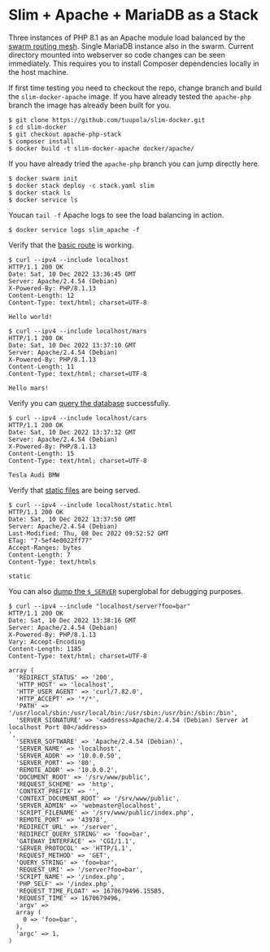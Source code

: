 # Slim + Apache + MariaDB as a Stack

Three instances of PHP 8.1 as an Apache module load balanced by the [swarm routing mesh](https://docs.docker.com/engine/swarm/ingress/). Single MariaDB instance also in the swarm. Current directory mounted into webserver so code changes can be seen immediately.  This requires you to install Composer dependencies locally in the host machine.

If first time testing you need to checkout the repo, change branch and build the `slim-docker-apache` image. If you have already tested the `apache-php` branch the image has already been built for you.

```
$ git clone https://github.com/tuupola/slim-docker.git
$ cd slim-docker
$ git checkout apache-php-stack
$ composer install
$ docker build -t slim-docker-apache docker/apache/
```

If you have already tried the `apache-php` branch you can jump directly here.

```
$ docker swarm init
$ docker stack deploy -c stack.yaml slim
$ docker stack ls
$ docker service ls
```

Youcan `tail -f` Apache logs to see the load balancing in action.

```
$ docker service logs slim_apache -f
```

Verify that the [basic route](https://github.com/tuupola/slim-docker/blob/apache-php/app.php#L43-L51) is working.

```
$ curl --ipv4 --include localhost
HTTP/1.1 200 OK
Date: Sat, 10 Dec 2022 13:36:45 GMT
Server: Apache/2.4.54 (Debian)
X-Powered-By: PHP/8.1.13
Content-Length: 12
Content-Type: text/html; charset=UTF-8

Hello world!

$ curl --ipv4 --include localhost/mars
HTTP/1.1 200 OK
Date: Sat, 10 Dec 2022 13:37:10 GMT
Server: Apache/2.4.54 (Debian)
X-Powered-By: PHP/8.1.13
Content-Length: 11
Content-Type: text/html; charset=UTF-8

Hello mars!
```

Verify you can [query the database](https://github.com/tuupola/slim-docker/blob/apache-php/app.php#L26-L41) successfully.

```
$ curl --ipv4 --include localhost/cars
HTTP/1.1 200 OK
Date: Sat, 10 Dec 2022 13:37:32 GMT
Server: Apache/2.4.54 (Debian)
X-Powered-By: PHP/8.1.13
Content-Length: 15
Content-Type: text/html; charset=UTF-8

Tesla Audi BMW
```

Verify that [static files](https://github.com/tuupola/slim-docker/blob/apache-php/public/static.html) are being served.

```
$ curl --ipv4 --include localhost/static.html
HTTP/1.1 200 OK
Date: Sat, 10 Dec 2022 13:37:50 GMT
Server: Apache/2.4.54 (Debian)
Last-Modified: Thu, 08 Dec 2022 09:52:52 GMT
ETag: "7-5ef4e0022ff77"
Accept-Ranges: bytes
Content-Length: 7
Content-Type: text/htmls

static
```

You can also [dump the `$_SERVER`](https://github.com/tuupola/slim-docker/blob/apache-php/app.php#L17-L24) superglobal for debugging purposes.

```
$ curl --ipv4 --include "localhost/server?foo=bar"
HTTP/1.1 200 OK
Date: Sat, 10 Dec 2022 13:38:16 GMT
Server: Apache/2.4.54 (Debian)
X-Powered-By: PHP/8.1.13
Vary: Accept-Encoding
Content-Length: 1185
Content-Type: text/html; charset=UTF-8

array (
  'REDIRECT_STATUS' => '200',
  'HTTP_HOST' => 'localhost',
  'HTTP_USER_AGENT' => 'curl/7.82.0',
  'HTTP_ACCEPT' => '*/*',
  'PATH' => '/usr/local/sbin:/usr/local/bin:/usr/sbin:/usr/bin:/sbin:/bin',
  'SERVER_SIGNATURE' => '<address>Apache/2.4.54 (Debian) Server at localhost Port 80</address>
',
  'SERVER_SOFTWARE' => 'Apache/2.4.54 (Debian)',
  'SERVER_NAME' => 'localhost',
  'SERVER_ADDR' => '10.0.0.50',
  'SERVER_PORT' => '80',
  'REMOTE_ADDR' => '10.0.0.2',
  'DOCUMENT_ROOT' => '/srv/www/public',
  'REQUEST_SCHEME' => 'http',
  'CONTEXT_PREFIX' => '',
  'CONTEXT_DOCUMENT_ROOT' => '/srv/www/public',
  'SERVER_ADMIN' => 'webmaster@localhost',
  'SCRIPT_FILENAME' => '/srv/www/public/index.php',
  'REMOTE_PORT' => '43978',
  'REDIRECT_URL' => '/server',
  'REDIRECT_QUERY_STRING' => 'foo=bar',
  'GATEWAY_INTERFACE' => 'CGI/1.1',
  'SERVER_PROTOCOL' => 'HTTP/1.1',
  'REQUEST_METHOD' => 'GET',
  'QUERY_STRING' => 'foo=bar',
  'REQUEST_URI' => '/server?foo=bar',
  'SCRIPT_NAME' => '/index.php',
  'PHP_SELF' => '/index.php',
  'REQUEST_TIME_FLOAT' => 1670679496.15585,
  'REQUEST_TIME' => 1670679496,
  'argv' =>
  array (
    0 => 'foo=bar',
  ),
  'argc' => 1,
)
```